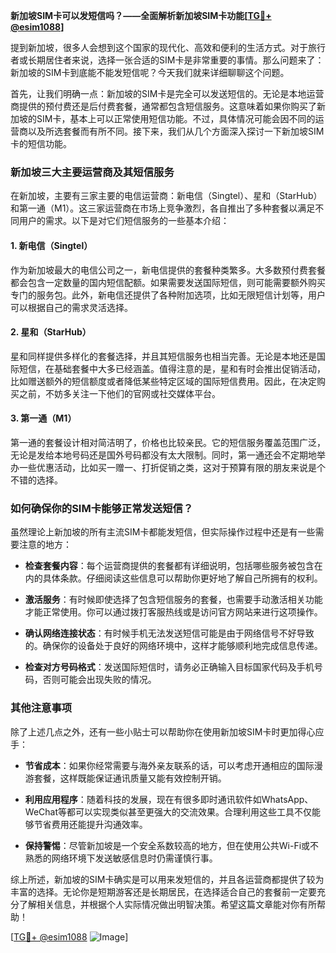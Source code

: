 **新加坡SIM卡可以发短信吗？——全面解析新加坡SIM卡功能[[TG💪+ @esim1088](https://t.me/s/esim1088)]**

提到新加坡，很多人会想到这个国家的现代化、高效和便利的生活方式。对于旅行者或长期居住者来说，选择一张合适的SIM卡是非常重要的事情。那么问题来了：新加坡的SIM卡到底能不能发短信呢？今天我们就来详细聊聊这个问题。

首先，让我们明确一点：新加坡的SIM卡是完全可以发送短信的。无论是本地运营商提供的预付费还是后付费套餐，通常都包含短信服务。这意味着如果你购买了新加坡的SIM卡，基本上可以正常使用短信功能。不过，具体情况可能会因不同的运营商以及所选套餐而有所不同。接下来，我们从几个方面深入探讨一下新加坡SIM卡的短信功能。

### 新加坡三大主要运营商及其短信服务

在新加坡，主要有三家主要的电信运营商：新电信（Singtel）、星和（StarHub）和第一通（M1）。这三家运营商在市场上竞争激烈，各自推出了多种套餐以满足不同用户的需求。以下是对它们短信服务的一些基本介绍：

#### 1. 新电信（Singtel）

作为新加坡最大的电信公司之一，新电信提供的套餐种类繁多。大多数预付费套餐都会包含一定数量的国内短信配额。如果需要发送国际短信，则可能需要额外购买专门的服务包。此外，新电信还提供了各种附加选项，比如无限短信计划等，用户可以根据自己的需求灵活选择。

#### 2. 星和（StarHub）

星和同样提供多样化的套餐选择，并且其短信服务也相当完善。无论是本地还是国际短信，在基础套餐中大多已经涵盖。值得注意的是，星和有时会推出促销活动，比如赠送额外的短信额度或者降低某些特定区域的国际短信费用。因此，在决定购买之前，不妨多关注一下他们的官网或社交媒体平台。

#### 3. 第一通（M1）

第一通的套餐设计相对简洁明了，价格也比较亲民。它的短信服务覆盖范围广泛，无论是发给本地号码还是国外号码都没有太大限制。同时，第一通还会不定期地举办一些优惠活动，比如买一赠一、打折促销之类，这对于预算有限的朋友来说是个不错的选择。

### 如何确保你的SIM卡能够正常发送短信？

虽然理论上新加坡的所有主流SIM卡都能发短信，但实际操作过程中还是有一些需要注意的地方：

- **检查套餐内容**：每个运营商提供的套餐都有详细说明，包括哪些服务被包含在内的具体条款。仔细阅读这些信息可以帮助你更好地了解自己所拥有的权利。
  
- **激活服务**：有时候即使选择了包含短信服务的套餐，也需要手动激活相关功能才能正常使用。你可以通过拨打客服热线或是访问官方网站来进行这项操作。
  
- **确认网络连接状态**：有时候手机无法发送短信可能是由于网络信号不好导致的。确保你的设备处于良好的网络环境中，这样才能够顺利地完成信息传递。
  
- **检查对方号码格式**：发送国际短信时，请务必正确输入目标国家代码及手机号码，否则可能会出现失败的情况。

### 其他注意事项

除了上述几点之外，还有一些小贴士可以帮助你在使用新加坡SIM卡时更加得心应手：

- **节省成本**：如果你经常需要与海外亲友联系的话，可以考虑开通相应的国际漫游套餐，这样既能保证通讯质量又能有效控制开销。
  
- **利用应用程序**：随着科技的发展，现在有很多即时通讯软件如WhatsApp、WeChat等都可以实现类似甚至更强大的交流效果。合理利用这些工具不仅能够节省费用还能提升沟通效率。
  
- **保持警惕**：尽管新加坡是一个安全系数较高的地方，但在使用公共Wi-Fi或不熟悉的网络环境下发送敏感信息时仍需谨慎行事。

综上所述，新加坡的SIM卡确实是可以用来发短信的，并且各运营商都提供了较为丰富的选择。无论你是短期游客还是长期居民，在选择适合自己的套餐前一定要充分了解相关信息，并根据个人实际情况做出明智决策。希望这篇文章能对你有所帮助！

[[TG💪+ @esim1088](https://t.me/s/esim1088) ![Image](https://i.postimg.cc/4NQfJmqS/Snipaste-2025-05-13-00-14-12.png)]